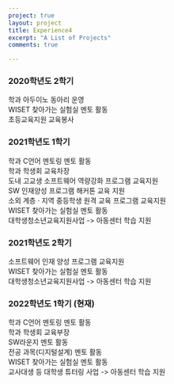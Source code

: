 ```yaml
---
project: true
layout: project
title: Experience4
excerpt: "A List of Projects"
comments: true

---
```


### 2020학년도 2학기  
학과 아두이노 동아리 운영  
WISET 찾아가는 실험실 멘토 활동  
초등교육지원 교육봉사  

### 2021학년도 1학기  
학과 C언어 멘토링 멘토 활동  
학과 학생회 교육차장  
도내 고교생 소프트웨어 역량강화 프로그램 교육지원  
SW 인재양성 프로그램 해커톤 교육 지원  
소외 계층 ‧ 지역 중등학생 원격 교육 프로그램 교육지원  
WISET 찾아가는 실험실 멘토 활동  
대학생청소년교육지원사업 -> 아동센터 학습 지원    

### 2021학년도 2학기
소프트웨어 인재 양성 프로그램 교육지원  
WISET 찾아가는 실험실 멘토 활동  
대학생청소년교육지원사업 -> 아동센터 학습 지원  

### 2022학년도 1학기 (현재)  
학과 C언어 멘토링 멘토 활동  
학과 학생회 교육부장  
SW라운지 멘토 활동  
전공 과목(디지털설계) 멘토 활동  
WISET 찾아가는 실험실 멘토 활동  
교사대생 등 대학생 튜터링 사업 -> 아동센터 학습 지원  

